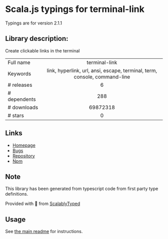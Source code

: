 
# Scala.js typings for terminal-link

Typings are for version 2.1.1

## Library description:
Create clickable links in the terminal

|                    |                 |
| ------------------ | :-------------: |
| Full name          | terminal-link |
| Keywords           | link, hyperlink, url, ansi, escape, terminal, term, console, command-line |
| # releases         | 6 |
| # dependents       | 288 |
| # downloads        | 69872318 |
| # stars            | 0 |

## Links
- [Homepage](https://github.com/sindresorhus/terminal-link#readme)
- [Bugs](https://github.com/sindresorhus/terminal-link/issues)
- [Repository](https://github.com/sindresorhus/terminal-link)
- [Npm](https://www.npmjs.com/package/terminal-link)
    


## Note
This library has been generated from typescript code from first party type definitions.

Provided with :purple_heart: from [ScalablyTyped](https://github.com/oyvindberg/ScalablyTyped)

## Usage
See [the main readme](../../readme.md) for instructions.


